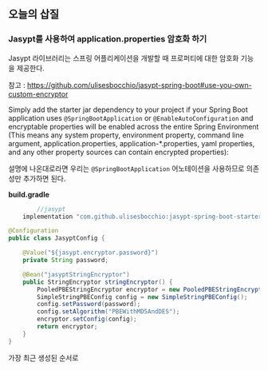 ## 오늘의 삽질

### Jasypt를 사용하여 application.properties 암호화 하기

Jasypt 라이브러리는 스프링 어플리케이션을 개발할 때 프로퍼티에 대한 암호화 기능을 제공한다.

참고 : https://github.com/ulisesbocchio/jasypt-spring-boot#use-you-own-custom-encryptor

Simply add the starter jar dependency to your project if your Spring Boot application uses `@SpringBootApplication` or `@EnableAutoConfiguration` and encryptable properties will be enabled across the entire Spring Environment (This means any system property, environment property, command line argument, application.properties, application-*.properties, yaml properties, and any other property sources can contain encrypted properties):

설명에 나온대로라면 우리는 `@SpringBootApplication` 어노테이션을 사용하므로 의존성만 추가하면 된다.

**build.gradle**

```groovy
		//jasypt
    implementation "com.github.ulisesbocchio:jasypt-spring-boot-starter:3.0.4"
```



```java
@Configuration
public class JasyptConfig {

    @Value("${jasypt.encryptor.password}")
    private String password;

    @Bean("jasyptStringEncryptor")
    public StringEncryptor stringEncryptor() {
        PooledPBEStringEncryptor encryptor = new PooledPBEStringEncryptor();
        SimpleStringPBEConfig config = new SimpleStringPBEConfig();
        config.setPassword(password);
        config.setAlgorithm("PBEWithMD5AndDES");
        encryptor.setConfig(config);
        return encryptor;
    }
}
```



가장 최근 생성된 순서로

